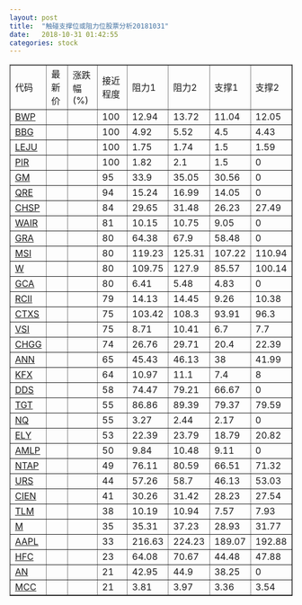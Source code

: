 ```yaml
---
layout: post
title:  "触碰支撑位或阻力位股票分析20181031"
date:   2018-10-31 01:42:55
categories: stock
---
```

<script type="text/javascript">
var stockList = []
stockList.push('gb_bwp');
stockList.push('gb_bbg');
stockList.push('gb_leju');
stockList.push('gb_pir');
stockList.push('gb_gm');
stockList.push('gb_qre');
stockList.push('gb_chsp');
stockList.push('gb_wair');
stockList.push('gb_gra');
stockList.push('gb_msi');
stockList.push('gb_w');
stockList.push('gb_gca');
stockList.push('gb_rcii');
stockList.push('gb_ctxs');
stockList.push('gb_vsi');
stockList.push('gb_chgg');
stockList.push('gb_ann');
stockList.push('gb_kfx');
stockList.push('gb_dds');
stockList.push('gb_tgt');
stockList.push('gb_nq');
stockList.push('gb_ely');
stockList.push('gb_amlp');
stockList.push('gb_ntap');
stockList.push('gb_urs');
stockList.push('gb_cien');
stockList.push('gb_tlm');
stockList.push('gb_m');
stockList.push('gb_aapl');
stockList.push('gb_hfc');
stockList.push('gb_an');
stockList.push('gb_mcc');
</script>
<table border="1">
 <tr>
 <td>代码</td>
 <td>最新价</td>
 <td>涨跌幅(%)</td>
 <td>接近程度</td>
 <td>阻力1</td>
 <td>阻力2</td>
 <td>支撑1</td>
 <td>支撑2</td>
</tr>
  <tr id="bwp" class="green">
  <td><a href="http://stock.finance.sina.com.cn/usstock/quotes/BWP.html" target="_blank">BWP</a></td><td></td><td></td><td>100</td><td>12.94</td><td>13.72</td><td>11.04</td><td>12.05</td></tr>
  <tr id="bbg" class="red">
  <td><a href="http://stock.finance.sina.com.cn/usstock/quotes/BBG.html" target="_blank">BBG</a></td><td></td><td></td><td>100</td><td>4.92</td><td>5.52</td><td>4.5</td><td>4.43</td></tr>
  <tr id="leju" class="green">
  <td><a href="http://stock.finance.sina.com.cn/usstock/quotes/LEJU.html" target="_blank">LEJU</a></td><td></td><td></td><td>100</td><td>1.75</td><td>1.74</td><td>1.5</td><td>1.59</td></tr>
  <tr id="pir" class="red">
  <td><a href="http://stock.finance.sina.com.cn/usstock/quotes/PIR.html" target="_blank">PIR</a></td><td></td><td></td><td>100</td><td>1.82</td><td>2.1</td><td>1.5</td><td>0</td></tr>
  <tr id="gm" class="red">
  <td><a href="http://stock.finance.sina.com.cn/usstock/quotes/GM.html" target="_blank">GM</a></td><td></td><td></td><td>95</td><td>33.9</td><td>35.05</td><td>30.56</td><td>0</td></tr>
  <tr id="qre" class="red">
  <td><a href="http://stock.finance.sina.com.cn/usstock/quotes/QRE.html" target="_blank">QRE</a></td><td></td><td></td><td>94</td><td>15.24</td><td>16.99</td><td>14.05</td><td>0</td></tr>
  <tr id="chsp" class="red">
  <td><a href="http://stock.finance.sina.com.cn/usstock/quotes/CHSP.html" target="_blank">CHSP</a></td><td></td><td></td><td>84</td><td>29.65</td><td>31.48</td><td>26.23</td><td>27.49</td></tr>
  <tr id="wair" class="red">
  <td><a href="http://stock.finance.sina.com.cn/usstock/quotes/WAIR.html" target="_blank">WAIR</a></td><td></td><td></td><td>81</td><td>10.15</td><td>10.75</td><td>9.05</td><td>0</td></tr>
  <tr id="gra" class="green">
  <td><a href="http://stock.finance.sina.com.cn/usstock/quotes/GRA.html" target="_blank">GRA</a></td><td></td><td></td><td>80</td><td>64.38</td><td>67.9</td><td>58.48</td><td>0</td></tr>
  <tr id="msi" class="green">
  <td><a href="http://stock.finance.sina.com.cn/usstock/quotes/MSI.html" target="_blank">MSI</a></td><td></td><td></td><td>80</td><td>119.23</td><td>125.31</td><td>107.22</td><td>110.94</td></tr>
  <tr id="w" class="green">
  <td><a href="http://stock.finance.sina.com.cn/usstock/quotes/W.html" target="_blank">W</a></td><td></td><td></td><td>80</td><td>109.75</td><td>127.9</td><td>85.57</td><td>100.14</td></tr>
  <tr id="gca" class="green">
  <td><a href="http://stock.finance.sina.com.cn/usstock/quotes/GCA.html" target="_blank">GCA</a></td><td></td><td></td><td>80</td><td>6.41</td><td>5.48</td><td>4.83</td><td>0</td></tr>
  <tr id="rcii" class="red">
  <td><a href="http://stock.finance.sina.com.cn/usstock/quotes/RCII.html" target="_blank">RCII</a></td><td></td><td></td><td>79</td><td>14.13</td><td>14.45</td><td>9.26</td><td>10.38</td></tr>
  <tr id="ctxs" class="red">
  <td><a href="http://stock.finance.sina.com.cn/usstock/quotes/CTXS.html" target="_blank">CTXS</a></td><td></td><td></td><td>75</td><td>103.42</td><td>108.3</td><td>93.91</td><td>96.3</td></tr>
  <tr id="vsi" class="green">
  <td><a href="http://stock.finance.sina.com.cn/usstock/quotes/VSI.html" target="_blank">VSI</a></td><td></td><td></td><td>75</td><td>8.71</td><td>10.41</td><td>6.7</td><td>7.7</td></tr>
  <tr id="chgg" class="red">
  <td><a href="http://stock.finance.sina.com.cn/usstock/quotes/CHGG.html" target="_blank">CHGG</a></td><td></td><td></td><td>74</td><td>26.76</td><td>29.71</td><td>20.4</td><td>22.39</td></tr>
  <tr id="ann" class="red">
  <td><a href="http://stock.finance.sina.com.cn/usstock/quotes/ANN.html" target="_blank">ANN</a></td><td></td><td></td><td>65</td><td>45.43</td><td>46.13</td><td>38</td><td>41.99</td></tr>
  <tr id="kfx" class="green">
  <td><a href="http://stock.finance.sina.com.cn/usstock/quotes/KFX.html" target="_blank">KFX</a></td><td></td><td></td><td>64</td><td>10.97</td><td>11.1</td><td>7.4</td><td>8</td></tr>
  <tr id="dds" class="red">
  <td><a href="http://stock.finance.sina.com.cn/usstock/quotes/DDS.html" target="_blank">DDS</a></td><td></td><td></td><td>58</td><td>74.47</td><td>79.21</td><td>66.67</td><td>0</td></tr>
  <tr id="tgt" class="red">
  <td><a href="http://stock.finance.sina.com.cn/usstock/quotes/TGT.html" target="_blank">TGT</a></td><td></td><td></td><td>55</td><td>86.86</td><td>89.39</td><td>79.37</td><td>79.59</td></tr>
  <tr id="nq" class="green">
  <td><a href="http://stock.finance.sina.com.cn/usstock/quotes/NQ.html" target="_blank">NQ</a></td><td></td><td></td><td>55</td><td>3.27</td><td>2.44</td><td>2.17</td><td>0</td></tr>
  <tr id="ely" class="green">
  <td><a href="http://stock.finance.sina.com.cn/usstock/quotes/ELY.html" target="_blank">ELY</a></td><td></td><td></td><td>53</td><td>22.39</td><td>23.79</td><td>18.79</td><td>20.82</td></tr>
  <tr id="amlp" class="green">
  <td><a href="http://stock.finance.sina.com.cn/usstock/quotes/AMLP.html" target="_blank">AMLP</a></td><td></td><td></td><td>50</td><td>9.84</td><td>10.48</td><td>9.11</td><td>0</td></tr>
  <tr id="ntap" class="green">
  <td><a href="http://stock.finance.sina.com.cn/usstock/quotes/NTAP.html" target="_blank">NTAP</a></td><td></td><td></td><td>49</td><td>76.11</td><td>80.59</td><td>66.51</td><td>71.32</td></tr>
  <tr id="urs" class="green">
  <td><a href="http://stock.finance.sina.com.cn/usstock/quotes/URS.html" target="_blank">URS</a></td><td></td><td></td><td>44</td><td>57.26</td><td>58.7</td><td>46.13</td><td>53.03</td></tr>
  <tr id="cien" class="green">
  <td><a href="http://stock.finance.sina.com.cn/usstock/quotes/CIEN.html" target="_blank">CIEN</a></td><td></td><td></td><td>41</td><td>30.26</td><td>31.42</td><td>28.23</td><td>27.54</td></tr>
  <tr id="tlm" class="green">
  <td><a href="http://stock.finance.sina.com.cn/usstock/quotes/TLM.html" target="_blank">TLM</a></td><td></td><td></td><td>38</td><td>10.19</td><td>10.94</td><td>7.57</td><td>7.93</td></tr>
  <tr id="m" class="red">
  <td><a href="http://stock.finance.sina.com.cn/usstock/quotes/M.html" target="_blank">M</a></td><td></td><td></td><td>35</td><td>35.31</td><td>37.23</td><td>28.93</td><td>31.77</td></tr>
  <tr id="aapl" class="red">
  <td><a href="http://stock.finance.sina.com.cn/usstock/quotes/AAPL.html" target="_blank">AAPL</a></td><td></td><td></td><td>33</td><td>216.63</td><td>224.23</td><td>189.07</td><td>192.88</td></tr>
  <tr id="hfc" class="red">
  <td><a href="http://stock.finance.sina.com.cn/usstock/quotes/HFC.html" target="_blank">HFC</a></td><td></td><td></td><td>23</td><td>64.08</td><td>70.67</td><td>44.48</td><td>47.88</td></tr>
  <tr id="an" class="green">
  <td><a href="http://stock.finance.sina.com.cn/usstock/quotes/AN.html" target="_blank">AN</a></td><td></td><td></td><td>21</td><td>42.95</td><td>44.9</td><td>38.25</td><td>0</td></tr>
  <tr id="mcc" class="red">
  <td><a href="http://stock.finance.sina.com.cn/usstock/quotes/MCC.html" target="_blank">MCC</a></td><td></td><td></td><td>21</td><td>3.81</td><td>3.97</td><td>3.36</td><td>3.54</td></tr>
</table>
